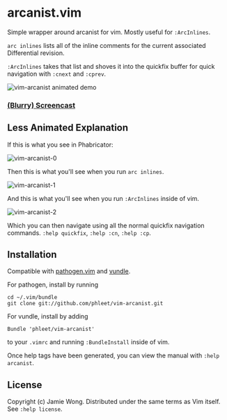 arcanist.vim
============

Simple wrapper around arcanist for vim. Mostly useful for `:ArcInlines`.

`arc inlines` lists all of the inline comments for the current associated Differential revision.

`:ArcInlines` takes that list and shoves it into the quickfix buffer for quick navigation with `:cnext` and `:cprev`.

![vim-arcanist animated demo](http://i.imgur.com/Jyc9k.gif)

### [(Blurry) Screencast](https://vimeo.com/46753425)

Less Animated Explanation
-------------------------

If this is what you see in Phabricator:

![vim-arcanist-0](http://i.imgur.com/EIddn.png)

Then this is what you'll see when you run `arc inlines`.

![vim-arcanist-1](http://i.imgur.com/BL8IF.png)

And this is what you'll see when you run `:ArcInlines` inside of vim.

![vim-arcanist-2](http://i.imgur.com/XH0rL.png)

Which you can then navigate using all the normal quickfix navigation commands. `:help quickfix`, `:help :cn`, `:help :cp`.

Installation
------------

Compatible with [pathogen.vim](https://github.com/tpope/vim-pathogen) and 
[vundle](https://github.com/gmarik/vundle/).

For pathogen, install by running

    cd ~/.vim/bundle
    git clone git://github.com/phleet/vim-arcanist.git

For vundle, install by adding

    Bundle 'phleet/vim-arcanist'

to your `.vimrc` and running `:BundleInstall` inside of vim.

Once help tags have been generated, you can view the manual with
`:help arcanist`.

License
-------

Copyright (c) Jamie Wong.  Distributed under the same terms as Vim itself.
See `:help license`.
